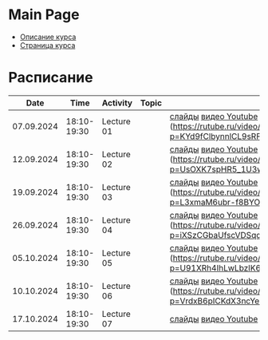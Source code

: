 # Main Page

* [Описание курса](course_description.md)
* [Страница курса](https://karpovilia.github.io/SNA/readme/)

# Расписание
|Date|Time|Activity|Topic|Materials|
|----|----|--------|-----|---------|
| 07.09.2024 | 18:10-19:30 | Lecture 01 | |  [слайды](https://slides.com/karpovilia/introduction) [видео Youtube](https://youtu.be/PZeHsFrATo8) [видео Rutube] (https://rutube.ru/video/private/7c1cdb00de6c62fc50e1205c0143bac4/?p=KYd9fClbynnlCL9sRFg0dg)|
| 12.09.2024 | 18:10-19:30 | Lecture 02 | |  [слайды](https://slides.com/karpovilia/introduction-d511e1) [видео Youtube](https://youtu.be/uOmvLCyG77A) [видео Rutube] (https://rutube.ru/video/private/3ca8f07e3ed6fc799fa9b281189d5677/?p=UsOXK7spHR5_1U3wVtuIvg)|
| 19.09.2024 | 18:10-19:30 | Lecture 03 | |  [слайды](https://slides.com/karpovilia/2-01-node-centralities) [видео Youtube](https://youtu.be/00YB2xhhDU0) [видео Rutube] (https://rutube.ru/video/private/ac2e10e589cc963f9a96f3a2eb2b0397/?p=L3xmaM6ubr-f8BYOe-1mKA)|
| 26.09.2024 | 18:10-19:30 | Lecture 04 | |  [слайды](https://slides.com/karpovilia/deck) [видео Youtube](https://youtu.be/-rSOjAN3S-E) [видео Rutube] (https://rutube.ru/video/private/2df4003221a7875886091b030e7fc09e/?p=iXSzCGbaUfscVDSqdnx9cg)|
| 05.10.2024 | 18:10-19:30 | Lecture 05 | |  [слайды](https://slides.com/karpovilia/deck-f36787) [видео Youtube](https://youtu.be/_AqKW-Uh1lQ) [видео Rutube] (https://rutube.ru/video/private/f18c78b7253b715f3fd8b5d829401032/?p=U91XRh4IhLwLbzIK6Q_U0g)|
| 10.10.2024 | 18:10-19:30 | Lecture 06 | |  [слайды](https://slides.com/karpovilia/deck-feec5b) [видео Youtube](https://youtu.be/PZeHsFrATo8) [видео Rutube] (https://rutube.ru/video/private/f43db83b07306619550570f29aa0107e/?p=VrdxB6pICKdX3ncYeiFSmg)|
| 17.10.2024 | 18:10-19:30 | Lecture 07 | |  [слайды]() [видео Youtube]() [видео Rutube] ()|

